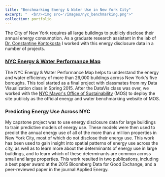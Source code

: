 ```yaml
---
title: "Benchmarking Energy & Water Use in New York City"
excerpt: "  <br/><img src='/images/nyc_benchmarking.png'>"
collection: portfolio
---
```


The City of New York requires all large buildings to publicly disclose their annual energy consumption. As a graduate research assistant in the lab of [Dr. Constantine Kontokosta](http://www.urbanintelligencelab.org/) I worked with this energy disclosure data in a number of projects.


### [NYC Energy & Water Performance Map](http://benchmarking.cityofnewyork.us)

The NYC Energy & Water Performance Map helps to understand the energy and water efficiency of more than 26,000 buildings across New York's five boroughs. This tool started as a final project with classmates from my Data Visualization class in Spring 2015. After the DataVis class was over, we worked with the [NYC Mayor's Office of Sustainability](http://www1.nyc.gov/site/sustainability/index.page) (MOS) to deploy the site publicly as the official energy and water benchmarking website of MOS.

### Predicting Energy Use Across NYC

My capstone project was to use energy disclosure data for large buildings to train predictive models of energy use. These models were then used to predict the annual energy use of all of the more than a million properties in New York City, most of which do not disclose their energy use. This work has been used to gain insight into spatial patterns of energy use across the city, as well as to learn more about the determinants of energy use in large buildings, and to learn which of these determinants are common across small and large properties. This work resulted in two publications, including a best paper award at the 2015 Bloomberg Data for Good Exchange, and a peer-reviewed paper in the journal Applied Energy.
